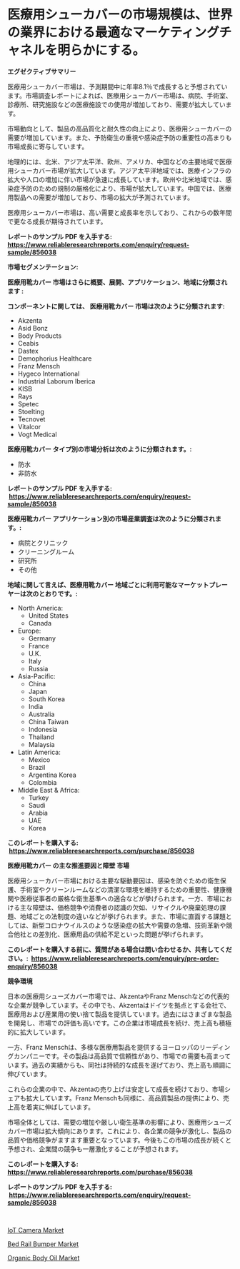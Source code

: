 <p><h1>医療用シューカバーの市場規模は、世界の業界における最適なマーケティングチャネルを明らかにする。</h1></p><p><strong>エグゼクティブサマリー</strong></p>
<p><p>医療用シューカバー市場は、予測期間中に年率8.1％で成長すると予想されています。市場調査レポートによれば、医療用シューカバー市場は、病院、手術室、診療所、研究施設などの医療施設での使用が増加しており、需要が拡大しています。</p><p>市場動向として、製品の高品質化と耐久性の向上により、医療用シューカバーの需要が増加しています。また、予防衛生の重視や感染症予防の重要性の高まりも市場成長に寄与しています。</p><p>地理的には、北米、アジア太平洋、欧州、アメリカ、中国などの主要地域で医療用シューカバー市場が拡大しています。アジア太平洋地域では、医療インフラの拡大や人口の増加に伴い市場が急速に成長しています。欧州や北米地域では、感染症予防のための規制の厳格化により、市場が拡大しています。中国では、医療用製品への需要が増加しており、市場の拡大が予測されています。</p><p>医療用シューカバー市場は、高い需要と成長率を示しており、これからの数年間で更なる成長が期待されています。</p></p>
<p><strong>レポートのサンプル PDF を入手する: <a href="https://www.reliableresearchreports.com/enquiry/request-sample/856038">https://www.reliableresearchreports.com/enquiry/request-sample/856038</a></strong></p>
<p><strong>市場セグメンテーション:</strong></p>
<p><strong> 医療用靴カバー 市場はさらに概要、展開、アプリケーション、地域に分類されます :</strong></p>
<p><strong>コンポーネントに関しては、 医療用靴カバー 市場は次のように分類されます: &nbsp;</strong></p>
<p><ul><li>Akzenta</li><li>Asid Bonz</li><li>Body Products</li><li>Ceabis</li><li>Dastex</li><li>Demophorius Healthcare</li><li>Franz Mensch</li><li>Hygeco International</li><li>Industrial Laborum Iberica</li><li>KISB</li><li>Rays</li><li>Spetec</li><li>Stoelting</li><li>Tecnovet</li><li>Vitalcor</li><li>Vogt Medical</li></ul></p>
<p><strong> 医療用靴カバー タイプ別の市場分析は次のように分類されます。:</strong></p>
<p><ul><li>防水</li><li>非防水</li></ul></p>
<p><strong>レポートのサンプル PDF を入手する: &nbsp;<a href="https://www.reliableresearchreports.com/enquiry/request-sample/856038">https://www.reliableresearchreports.com/enquiry/request-sample/856038</a></strong></p>
<p><strong> 医療用靴カバー アプリケーション別の市場産業調査は次のように分類されます。:</strong></p>
<p><ul><li>病院とクリニック</li><li>クリーニングルーム</li><li>研究所</li><li>その他</li></ul></p>
<p><strong>地域に関して言えば、医療用靴カバー 地域ごとに利用可能なマーケットプレーヤーは次のとおりです。:</strong></p>
<p><ul>
    <li>
        North America:
        <ul>
            <li>United States</li>
            <li>Canada</li>
        </ul>
    </li>
    <li>
        Europe:
        <ul>
            <li>Germany</li>
            <li>France</li>
            <li>U.K.</li>
            <li>Italy</li>
            <li>Russia</li>
        </ul>
    </li>
    <li>
        Asia-Pacific:
        <ul>
            <li>China</li>
            <li>Japan</li>
            <li>South Korea</li>
            <li>India</li>
            <li>Australia</li>
            <li>China Taiwan</li>
            <li>Indonesia</li>
            <li>Thailand</li>
            <li>Malaysia</li>
        </ul>
    </li>
    <li>
        Latin America:
        <ul>
            <li>Mexico</li>
            <li>Brazil</li>
            <li>Argentina Korea</li>
            <li>Colombia</li>
        </ul>
    </li>
    <li>
        Middle East & Africa:
        <ul>
            <li>Turkey</li>
            <li>Saudi</li>
            <li>Arabia</li>
            <li>UAE</li>
            <li>Korea</li>
        </ul>
    </li>
    </ul></p>
<p><strong>このレポートを購入する: &nbsp;<a href="https://www.reliableresearchreports.com/purchase/856038">https://www.reliableresearchreports.com/purchase/856038</a></strong></p>
<p><strong>医療用靴カバー の主な推進要因と障壁 市場</strong></p>
<p><p>医療用シューカバー市場における主要な駆動要因は、感染を防ぐための衛生保護、手術室やクリーンルームなどの清潔な環境を維持するための重要性、健康機関や医療従事者の厳格な衛生基準への適合などが挙げられます。一方、市場における主な障壁は、価格競争や消費者の認識の欠如、リサイクルや廃棄処理の課題、地域ごとの法制度の違いなどが挙げられます。また、市場に直面する課題としては、新型コロナウイルスのような感染症の拡大や需要の急増、技術革新や競合他社との差別化、医療用品の供給不足といった問題が挙げられます。</p></p>
<p><strong>このレポートを購入する前に、質問がある場合は問い合わせるか、共有してください。:&nbsp; <a href="https://www.reliableresearchreports.com/enquiry/pre-order-enquiry/856038">https://www.reliableresearchreports.com/enquiry/pre-order-enquiry/856038</a></strong></p>
<p><strong>競争環境</strong></p>
<p><p>日本の医療用シューズカバー市場では、AkzentaやFranz Menschなどの代表的な企業が競争しています。その中でも、Akzentaはドイツを拠点とする会社で、医療用および産業用の使い捨て製品を提供しています。過去にはさまざまな製品を開発し、市場での評価も高いです。この企業は市場成長を続け、売上高も積極的に拡大しています。</p><p>一方、Franz Menschは、多様な医療用製品を提供するヨーロッパのリーディングカンパニーです。その製品は高品質で信頼性があり、市場での需要も高まっています。過去の実績からも、同社は持続的な成長を遂げており、売上高も順調に伸びています。</p><p>これらの企業の中で、Akzentaの売り上げは安定して成長を続けており、市場シェアも拡大しています。Franz Menschも同様に、高品質製品の提供により、売上高を着実に伸ばしています。</p><p>市場全体としては、需要の増加や厳しい衛生基準の影響により、医療用シューズカバー市場は拡大傾向にあります。これにより、各企業の競争が激化し、製品の品質や価格競争がますます重要となっています。今後もこの市場の成長が続くと予想され、企業間の競争も一層激化することが予想されます。</p></p>
<p><strong>このレポートを購入する: &nbsp; <a href="https://www.reliableresearchreports.com/purchase/856038">https://www.reliableresearchreports.com/purchase/856038</a></strong></p>
<p><strong>レポートのサンプル PDF を入手する: &nbsp;<a href="https://www.reliableresearchreports.com/enquiry/request-sample/856038">https://www.reliableresearchreports.com/enquiry/request-sample/856038</a></strong><strong></strong></p>
<p>&nbsp;</p>
<p><p><a href="https://github.com/vimar16th/Market-Research-Report-List-3/blob/main/iot-camera-market.md">IoT Camera Market</a></p><p><a href="https://github.com/luckyshygirl/Market-Research-Report-List-3/blob/main/bed-rail-bumper-market.md">Bed Rail Bumper Market</a></p><p><a href="https://github.com/JameTravis/Market-Research-Report-List-4/blob/main/organic-body-oil-market.md">Organic Body Oil Market</a></p></p>